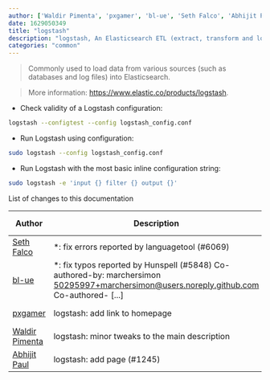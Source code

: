 ```yaml
---
author: ['Waldir Pimenta', 'pxgamer', 'bl-ue', 'Seth Falco', 'Abhijit Paul']
date: 1629050349
title: "logstash"
description: "logstash, An Elasticsearch ETL (extract, transform and load) tool."
categories: "common"
---
```

> Commonly used to load data from various sources (such as databases and log files) into Elasticsearch.

> More information: <https://www.elastic.co/products/logstash>.

- Check validity of a Logstash configuration:

```bash
logstash --configtest --config logstash_config.conf
```

- Run Logstash using configuration:

```bash
sudo logstash --config logstash_config.conf
```

- Run Logstash with the most basic inline configuration string:

```bash
sudo logstash -e 'input {} filter {} output {}'
```
List of changes to this documentation


Author | Description | ISO 8601 Date | GitHub link
------|-----|-----|-----
[Seth Falco](mailto:seth@falco.fun) | *: fix errors reported by languagetool (#6069) | 2021-08-15T19:59:09 | [3e4c519004a4](https://github.com/tldr-pages/tldr/commit/3e4c519004a471c861cdc609fd7239ee3355671c)
[bl-ue](mailto:54780737+bl-ue@users.noreply.github.com) | *: fix typos reported by Hunspell (#5848) Co-authored-by: marchersimon <50295997+marchersimon@users.noreply.github.com> Co-authored- [...] | 2021-05-20T22:13:41 | [8ebd171d6f00](https://github.com/tldr-pages/tldr/commit/8ebd171d6f001698709fefc02b1fd5cc9f3a99c4)
[pxgamer](mailto:owzie123@gmail.com) | logstash: add link to homepage | 2019-06-06T04:42:48 | [76a0354539c2](https://github.com/tldr-pages/tldr/commit/76a0354539c29de7c983adaddd11eeb7eb48f539)
[Waldir Pimenta](mailto:waldyrious@gmail.com) | logstash: minor tweaks to the main description | 2017-02-03T20:55:05 | [5b977738d12c](https://github.com/tldr-pages/tldr/commit/5b977738d12c7de9b0bcf4ab2cc31d76ff0512b6)
[Abhijit Paul](mailto:abhijitunderground@gmail.com) | logstash: add page (#1245) | 2017-02-03T20:52:44 | [a969d6ebd817](https://github.com/tldr-pages/tldr/commit/a969d6ebd8179c1763ca700976f0c8c3164eabc4)

